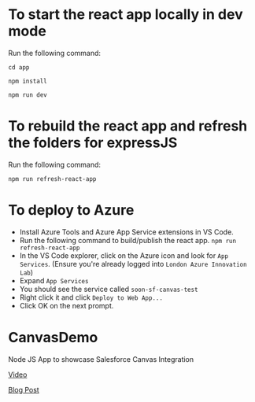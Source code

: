 # To start the react app locally in dev mode

Run the following command:

```
cd app

npm install

npm run dev
```

# To rebuild the react app and refresh the folders for expressJS

Run the following command:

`npm run refresh-react-app`

# To deploy to Azure

- Install Azure Tools and Azure App Service extensions in VS Code.
- Run the following command to build/publish the react app.
  `npm run refresh-react-app`
- In the VS Code explorer, click on the Azure icon and look for `App Services`. (Ensure you're already logged into `London Azure Innovation Lab`)
- Expand `App Services`
- You should see the service called `soon-sf-canvas-test`
- Right click it and click `Deploy to Web App...`
- Click OK on the next prompt.

# CanvasDemo

Node JS App to showcase Salesforce Canvas Integration

[Video](https://www.youtube.com/watch?v=FhMzTt8IShw&feature=youtu.be)

[Blog Post](https://www.jitendrazaa.com/blog/salesforce/salesforce-integration-with-nodejs-based-applications-using-canvas/)

```

```
